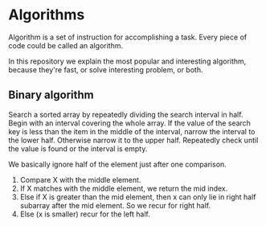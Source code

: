 # Algorithms

Algorithm is a set of instruction for accomplishing a task. Every piece of code could be called an algorithm.


In this repository we explain the most popular and interesting algorithm, because they're fast, or solve interesting problem, 
or both.

## Binary algorithm
Search a sorted array by repeatedly dividing the search interval in half. Begin with an interval covering 
the whole array. If the value of the search key is less than the item in the middle of the interval, narrow the interval to the 
lower half. Otherwise narrow it to the upper half. Repeatedly check until the value is found or the interval is empty.

We basically ignore half of the element just after one comparison.
  
  1. Compare X with the middle element.
  2. If X matches with the middle element, we return the mid index.
  3. Else if X is greater than the mid element, then x can only lie in right half subarray after the mid element. So we recur for right half.   
  4. Else (x is smaller) recur for the left half.

